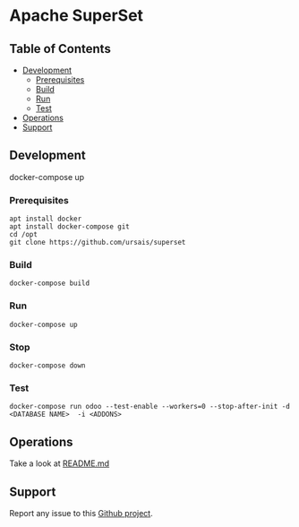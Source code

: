 # Apache SuperSet

## Table of Contents
* [Development](#Development)
  * [Prerequisites](#Prerequisites)
  * [Build](#Build)
  * [Run](#Run)
  * [Test](#Test)
* [Operations](#Operations)
* [Support](#Support)

## Development
docker-compose up
### Prerequisites

```shell
apt install docker
apt install docker-compose git
cd /opt
git clone https://github.com/ursais/superset
```

### Build

```shell
docker-compose build
```

### Run

```shell
docker-compose up
```
### Stop
```shell
docker-compose down
```
### Test

```shell
docker-compose run odoo --test-enable --workers=0 --stop-after-init -d <DATABASE NAME>  -i <ADDONS>
```

## Operations

Take a look at [README.md](./helm/README.md)

## Support

Report any issue to this
[Github project](https://github.com/ursais/superset-template/issues).
